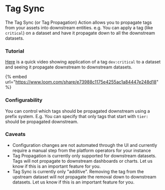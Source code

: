 # Tag Sync

The Tag Sync (or Tag Propagation) Action allows you to propagate tags from your assets into downstream entities. e.g. You can apply a tag (like `critical`) on a dataset and have it propagate down to all the downstream datasets.

### Tutorial

[Here](https://www.loom.com/share/e73988c1175e4255ac1a84447e248d18) is a quick video showing application of a tag `dev:critical` to a dataset and seeing it propagate downstream to downstream datasets.

{% embed url="https://www.loom.com/share/e73988c1175e4255ac1a84447e248d18" %}

### Configurability

You can control which tags should be propagated downstream using a prefix system. E.g. You can specify that only tags that start with `tier:` should be propagated downstream.

### Caveats

* Configuration changes are not automated through the UI and currently require a manual step from the platform operators for your instance
* Tag Propagation is currently only supported for downstream datasets. Tags will not propagate to downstream dashboards or charts. Let us know if this is an important feature for you.
* Tag Sync is currently only "additive". Removing the tag from the upstream dataset will not propagate the removal down to downstream datasets. Let us know if this is an important feature for you.
